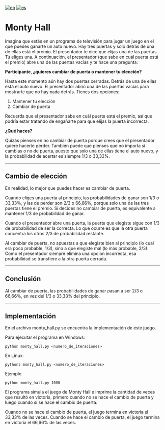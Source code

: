 [![en](https://img.shields.io/badge/lang-en-blue.svg)](readme.md)
[![es](https://img.shields.io/badge/lang-es-red.svg)](readme.es.md)

# Monty Hall

Imagina que estás en un programa de televisión para jugar un juego en el que puedes ganarte un auto nuevo. Hay tres puertas y solo detrás de una de ellas está el premio. El presentador te dice que elijas una de las puertas. Tú eliges una. A continuación, el presentador (que sabe en cuál puerta está el premio) abre una de las puertas vacías y te hace una pregunta:

**Participante, ¿quieres cambiar de puerta o mantener tu elección?**

Hasta este momento aún hay dos puertas cerradas. Detrás de una de ellas está el auto nuevo. El presentador abrió una de las puertas vacías para mostrarte que no hay nada detrás. Tienes dos opciones:

1) Mantener tu elección
2) Cambiar de puerta

Recuerda que el presentador sabe en cuál puerta está el premio, así que podría estar tratando de engañarte para que elijas la puerta incorrecta.

**¿Qué haces?**

Quizás pienses en no cambiar de puerta porque crees que el presentador quiere hacerte perder. También puede que pienses que no importa si cambias o no de puerta, puesto que solo una de ellas tiene el auto nuevo, y la probabilidad de acertar es siempre 1/3 o 33,33%.

---

## Cambio de elección

En realidad, lo mejor que puedes hacer es cambiar de puerta.

Cuando eliges una puerta al principio, las probabilidades de ganar son 1/3 o 33,33%, y las de perder son 2/3 o 66,66%, porque solo una de las tres puertas tiene el premio. Si decides no cambiar de puerta, es equivalente a mantener 1/3 de probabilidad de ganar.

Cuando el presentador abre una puerta, la puerta que elegiste sigue con 1/3 de probabilidad de ser la correcta. Lo que ocurre es que la otra puerta concentra los otros 2/3 de probabilidad restante.

Al cambiar de puerta, no apuestas a que elegiste bien al principio (lo cual era poco probable, 1/3), sino a que elegiste mal (lo más probable, 2/3). Como el presentador siempre elimina una opción incorrecta, esa probabilidad se transfiere a la otra puerta cerrada.

---

## Conclusión

Al cambiar de puerta, las probabilidades de ganar pasan a ser 2/3 o 66,66%, en vez del 1/3 o 33,33% del principio.

---

## Implementación

En el archivo monty_hall.py se encuentra la implementación de este juego.

Para ejecutar el programa en Windows:

``` python monty_hall.py <numero_de_iteraciones> ```

En Linux:

``` python3 monty_hall.py <numero_de_iteraciones> ```

Ejemplo:

``` python monty_hall.py 1000 ```


El programa simula el juego de Monty Hall e imprime la cantidad de veces que resultó en victoria, primero cuando no se hace el cambio de puerta y luego cuando sí se hace el cambio de puerta.

Cuando no se hace el cambio de puerta, el juego termina en victoria el 33,33% de las veces. Cuando se hace el cambio de puerta, el juego termina en victoria el 66,66% de las veces.